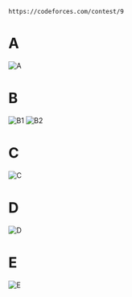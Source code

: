 ```
https://codeforces.com/contest/9
```

# A
![A](https://github.com/VanHoang110802/ABCXYZ/assets/108053955/6614d648-4fbd-48f6-9678-912362a798a5)


# B
![B1](https://github.com/VanHoang110802/ABCXYZ/assets/108053955/3c67b948-0a19-4ba1-a95b-f40c44a8e637)
![B2](https://github.com/VanHoang110802/ABCXYZ/assets/108053955/f5d15a51-2752-4d90-a5c8-37125d412c6f)


# C
![C](https://github.com/VanHoang110802/ABCXYZ/assets/108053955/b1677a9e-78ae-4738-ad53-e407d717ba90)


# D
![D](https://github.com/VanHoang110802/ABCXYZ/assets/108053955/8ab789b9-4a14-4fcc-81f1-de49c83d80da)


# E
![E](https://github.com/VanHoang110802/ABCXYZ/assets/108053955/69ef536d-c230-4da9-b996-670e0c0f8824)


